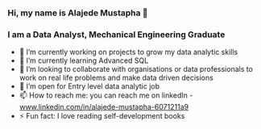 ### Hi, my name is Alajede Mustapha 👋

### I am a Data Analyst, Mechanical Engineering Graduate

- 🔭 I’m currently working on projects to grow my data analytic skills
- 🌱 I’m currently learning Advanced SQL
- 👯 I’m looking to collaborate with organisations or data professionals to work on real life problems and make data driven decisions  
- 🤔 I’m open for Entry level data analytic job
- 📫 How to reach me: you can reach me on linkedIn - www.linkedin.com/in/alajede-mustapha-6071211a9
- ⚡ Fun fact: I love reading self-development books

